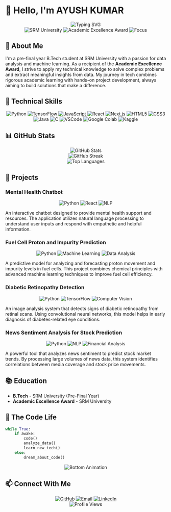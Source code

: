 # 👋 Hello, I'm AYUSH KUMAR

<div align="center">
  <img src="https://readme-typing-svg.herokuapp.com?font=Fira+Code&size=32&duration=3000&pause=1000&color=9D84B7&center=true&vCenter=true&width=600&lines=Data+Analyst;Machine+Learning+Enthusiast;Academic+Excellence+Awardee;Python+Developer;Avid+Reader" alt="Typing SVG" />
</div>

<div align="center">
  <img src="https://img.shields.io/badge/SRM%20University-B.Tech%20Pre--Final%20Year-9D84B7?style=for-the-badge" alt="SRM University" />
  <img src="https://img.shields.io/badge/Award-Academic%20Excellence-FFD700?style=for-the-badge" alt="Academic Excellence Award" />
  <img src="https://img.shields.io/badge/Focus-Data%20Analysis%20%26%20ML-9D84B7?style=for-the-badge" alt="Focus" />
</div>

## 🧠 About Me

I'm a pre-final year B.Tech student at SRM University with a passion for data analysis and machine learning. As a recipient of the **Academic Excellence Award**, I strive to apply my technical knowledge to solve complex problems and extract meaningful insights from data. My journey in tech combines rigorous academic learning with hands-on project development, always aiming to build solutions that make a difference.

## 🚀 Technical Skills

<div align="center">
  <img src="https://img.shields.io/badge/Python-3776AB?style=for-the-badge&logo=python&logoColor=white" alt="Python" />
  <img src="https://img.shields.io/badge/TensorFlow-FF6F00?style=for-the-badge&logo=tensorflow&logoColor=white" alt="TensorFlow" />
  <img src="https://img.shields.io/badge/JavaScript-F7DF1E?style=for-the-badge&logo=javascript&logoColor=black" alt="JavaScript" />
  <img src="https://img.shields.io/badge/React-20232A?style=for-the-badge&logo=react&logoColor=61DAFB" alt="React" />
  <img src="https://img.shields.io/badge/Next.js-000000?style=for-the-badge&logo=next.js&logoColor=white" alt="Next.js" />
  <img src="https://img.shields.io/badge/HTML5-E34F26?style=for-the-badge&logo=html5&logoColor=white" alt="HTML5" />
  <img src="https://img.shields.io/badge/CSS3-1572B6?style=for-the-badge&logo=css3&logoColor=white" alt="CSS3" />
  <img src="https://img.shields.io/badge/Java-ED8B00?style=for-the-badge&logo=openjdk&logoColor=white" alt="Java" />
  <img src="https://img.shields.io/badge/C-00599C?style=for-the-badge&logo=c&logoColor=white" alt="C" />
  <img src="https://img.shields.io/badge/VSCode-007ACC?style=for-the-badge&logo=visual-studio-code&logoColor=white" alt="VSCode" />
  <img src="https://img.shields.io/badge/Google_Colab-F9AB00?style=for-the-badge&logo=google-colab&logoColor=white" alt="Google Colab" />
  <img src="https://img.shields.io/badge/Kaggle-20BEFF?style=for-the-badge&logo=kaggle&logoColor=white" alt="Kaggle" />
</div>

## 📊 GitHub Stats

<div align="center">
  <img src="https://github-readme-stats.vercel.app/api?username=ak4895&show_icons=true&theme=midnight-purple" alt="GitHub Stats" />
</div>

<div align="center">
  <img src="https://github-readme-streak-stats.herokuapp.com/?user=ak4895&theme=midnight-purple" alt="GitHub Streak" />
</div>

<div align="center">
  <img src="https://github-readme-stats.vercel.app/api/top-langs/?username=ak4895&layout=compact&theme=midnight-purple" alt="Top Languages" />
</div>

## 🔬 Projects

### Mental Health Chatbot
<div align="center">
  <img src="https://img.shields.io/badge/Python-3776AB?style=flat-square&logo=python&logoColor=white" alt="Python" />
  <img src="https://img.shields.io/badge/React-20232A?style=flat-square&logo=react&logoColor=61DAFB" alt="React" />
  <img src="https://img.shields.io/badge/NLP-9D84B7?style=flat-square" alt="NLP" />
</div>

An interactive chatbot designed to provide mental health support and resources. The application utilizes natural language processing to understand user inputs and respond with empathetic and helpful information.

### Fuel Cell Proton and Impurity Prediction
<div align="center">
  <img src="https://img.shields.io/badge/Python-3776AB?style=flat-square&logo=python&logoColor=white" alt="Python" />
  <img src="https://img.shields.io/badge/Machine%20Learning-9D84B7?style=flat-square" alt="Machine Learning" />
  <img src="https://img.shields.io/badge/Data%20Analysis-4B0082?style=flat-square" alt="Data Analysis" />
</div>

A predictive model for analyzing and forecasting proton movement and impurity levels in fuel cells. This project combines chemical principles with advanced machine learning techniques to improve fuel cell efficiency.

### Diabetic Retinopathy Detection
<div align="center">
  <img src="https://img.shields.io/badge/Python-3776AB?style=flat-square&logo=python&logoColor=white" alt="Python" />
  <img src="https://img.shields.io/badge/TensorFlow-FF6F00?style=flat-square&logo=tensorflow&logoColor=white" alt="TensorFlow" />
  <img src="https://img.shields.io/badge/Computer%20Vision-9D84B7?style=flat-square" alt="Computer Vision" />
</div>

An image analysis system that detects signs of diabetic retinopathy from retinal scans. Using convolutional neural networks, this model helps in early diagnosis of diabetes-related eye conditions.

### News Sentiment Analysis for Stock Prediction
<div align="center">
  <img src="https://img.shields.io/badge/Python-3776AB?style=flat-square&logo=python&logoColor=white" alt="Python" />
  <img src="https://img.shields.io/badge/NLP-9D84B7?style=flat-square" alt="NLP" />
  <img src="https://img.shields.io/badge/Financial%20Analysis-4B0082?style=flat-square" alt="Financial Analysis" />
</div>

A powerful tool that analyzes news sentiment to predict stock market trends. By processing large volumes of news data, this system identifies correlations between media coverage and stock price movements.

## 📚 Education

- **B.Tech** - SRM University (Pre-Final Year)
- **Academic Excellence Award** - SRM University

## 🔮 The Code Life

```python
while True:
    if awake:
        code()
        analyze_data()
        learn_new_tech()
    else:
        dream_about_code()
```

<div align="center">
  <img src="https://raw.githubusercontent.com/mayhemantt/mayhemantt/Update/svg/Bottom.svg" alt="Bottom Animation" />
</div>

## 📫 Connect With Me

<div align="center">
  <a href="https://github.com/ak4895"><img src="https://img.shields.io/badge/GitHub-100000?style=for-the-badge&logo=github&logoColor=white" alt="GitHub" /></a>
  <a href="mailto:your.email@example.com"><img src="https://img.shields.io/badge/Email-D14836?style=for-the-badge&logo=gmail&logoColor=white" alt="Email" /></a>
  <a href="https://www.linkedin.com/in/your-profile/"><img src="https://img.shields.io/badge/LinkedIn-0077B5?style=for-the-badge&logo=linkedin&logoColor=white" alt="LinkedIn" /></a>
</div>

<div align="center">
  <img src="https://komarev.com/ghpvc/?username=ak4895&color=9D84B7&style=flat-square&label=Profile+Views" alt="Profile Views" />
</div>
